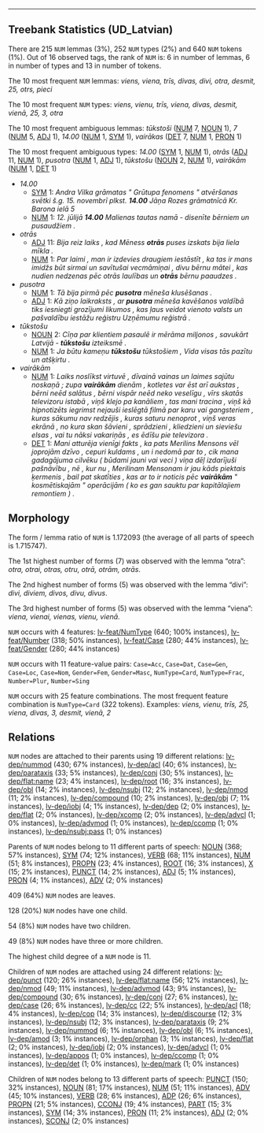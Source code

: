 

--------------------------------------------------------------------------------

## Treebank Statistics (UD_Latvian)

There are 215 `NUM` lemmas (3%), 252 `NUM` types (2%) and 640 `NUM` tokens (1%).
Out of 16 observed tags, the rank of `NUM` is: 6 in number of lemmas, 6 in number of types and 13 in number of tokens.

The 10 most frequent `NUM` lemmas: <em>viens, viena, trīs, divas, divi, otra, desmit, 25, otrs, pieci</em>

The 10 most frequent `NUM` types:  <em>viens, vienu, trīs, viena, divas, desmit, vienā, 25, 3, otra</em>

The 10 most frequent ambiguous lemmas: <em>tūkstoši</em> ([NUM]() 7, [NOUN]() 1), <em>7</em> ([NUM]() 5, [ADJ]() 1), <em>14.00</em> ([NUM]() 1, [SYM]() 1), <em>vairākas</em> ([DET]() 7, [NUM]() 1, [PRON]() 1)

The 10 most frequent ambiguous types:  <em>14.00</em> ([SYM]() 1, [NUM]() 1), <em>otrās</em> ([ADJ]() 11, [NUM]() 1), <em>pusotra</em> ([NUM]() 1, [ADJ]() 1), <em>tūkstošu</em> ([NOUN]() 2, [NUM]() 1), <em>vairākām</em> ([NUM]() 1, [DET]() 1)


* <em>14.00</em>
  * [SYM]() 1: <em>Andra Vilka grāmatas " Grūtupa fenomens " atvēršanas svētki š.g. 15. novembrī plkst. <b>14.00</b> Jāņa Rozes grāmatnīcā Kr. Barona ielā 5</em>
  * [NUM]() 1: <em>12. jūlijā <b>14.00</b> Malienas tautas namā - disenīte bērniem un pusaudžiem .</em>
* <em>otrās</em>
  * [ADJ]() 11: <em>Bija reiz laiks , kad Mēness <b>otrās</b> puses izskats bija liela mīkla .</em>
  * [NUM]() 1: <em>Par laimi , man ir izdevies draugiem iestāstīt , ka tas ir mans imidžs būt sirmai un savītušai vecmāmiņai , divu bērnu mātei , kas nudien nedzenas pēc otrās laulības un <b>otrās</b> bērnu paaudzes .</em>
* <em>pusotra</em>
  * [NUM]() 1: <em>Tā bija pirmā pēc <b>pusotra</b> mēneša klusēšanas .</em>
  * [ADJ]() 1: <em>Kā ziņo laikraksts , ar <b>pusotra</b> mēneša kavēšanos valdībā tiks iesniegti grozījumi likumos , kas ļaus veidot vienoto valsts un pašvaldību iestāžu reģistru Uzņēmumu reģistrā .</em>
* <em>tūkstošu</em>
  * [NOUN]() 2: <em>Cīņa par klientiem pasaulē ir mērāma miljonos , savukārt Latvijā - <b>tūkstošu</b> izteiksmē .</em>
  * [NUM]() 1: <em>Ja būtu kameņu <b>tūkstošu</b> tūkstošiem , Vida visas tās pazītu un atšķirtu .</em>
* <em>vairākām</em>
  * [NUM]() 1: <em>Laiks noslīkst virtuvē , dīvainā vainas un laimes sajūtu noskaņā ; zupa <b>vairākām</b> dienām , kotletes var ēst arī aukstas , bērni neēd salātus , bērni vispār neēd neko veselīgu , vīrs skatās televizoru istabā , viņš klejo pa kanāliem , tas mani tracina , viņš kā hipnotizēts iegrimst nejauši ieslēgtā filmā par karu vai gangsteriem , kuras sākumu nav redzējis , kuras saturu nenoprot , viņš veras ekrānā , no kura skan šāvieni , sprādzieni , kliedzieni un sieviešu elsas , vai tu nāksi vakariņās , es ēdīšu pie televizora .</em>
  * [DET]() 1: <em>Mani atturēja vienīgi fakts , ka pats Merilins Mensons vēl joprojām dzīvo , cepuri kuldams , un i nedomā par to , cik mana gadagājuma cilvēku ( būdami jauni vai veci ) viņa dēļ izdarījuši pašnāvību , nē , kur nu , Merilinam Mensonam ir jau kāds piektais ķermenis , bail pat skatīties , kas ar to ir noticis pēc <b>vairākām</b> " kosmētiskajām " operācijām ( ko es gan sauktu par kapitālajiem remontiem ) .</em>

## Morphology

The form / lemma ratio of `NUM` is 1.172093 (the average of all parts of speech is 1.715747).

The 1st highest number of forms (7) was observed with the lemma “otra”: <em>otra, otrai, otras, otru, otrā, otrām, otrās</em>.

The 2nd highest number of forms (5) was observed with the lemma “divi”: <em>divi, diviem, divos, divu, divus</em>.

The 3rd highest number of forms (5) was observed with the lemma “viena”: <em>viena, vienai, vienas, vienu, vienā</em>.

`NUM` occurs with 4 features: [lv-feat/NumType]() (640; 100% instances), [lv-feat/Number]() (318; 50% instances), [lv-feat/Case]() (280; 44% instances), [lv-feat/Gender]() (280; 44% instances)

`NUM` occurs with 11 feature-value pairs: `Case=Acc`, `Case=Dat`, `Case=Gen`, `Case=Loc`, `Case=Nom`, `Gender=Fem`, `Gender=Masc`, `NumType=Card`, `NumType=Frac`, `Number=Plur`, `Number=Sing`

`NUM` occurs with 25 feature combinations.
The most frequent feature combination is `NumType=Card` (322 tokens).
Examples: <em>viens, vienu, trīs, 25, viena, divas, 3, desmit, vienā, 2</em>


## Relations

`NUM` nodes are attached to their parents using 19 different relations: [lv-dep/nummod]() (430; 67% instances), [lv-dep/acl]() (40; 6% instances), [lv-dep/parataxis]() (33; 5% instances), [lv-dep/conj]() (30; 5% instances), [lv-dep/flat:name]() (23; 4% instances), [lv-dep/root]() (16; 3% instances), [lv-dep/obl]() (14; 2% instances), [lv-dep/nsubj]() (12; 2% instances), [lv-dep/nmod]() (11; 2% instances), [lv-dep/compound]() (10; 2% instances), [lv-dep/obj]() (7; 1% instances), [lv-dep/iobj]() (4; 1% instances), [lv-dep/dep]() (2; 0% instances), [lv-dep/flat]() (2; 0% instances), [lv-dep/xcomp]() (2; 0% instances), [lv-dep/advcl]() (1; 0% instances), [lv-dep/advmod]() (1; 0% instances), [lv-dep/ccomp]() (1; 0% instances), [lv-dep/nsubj:pass]() (1; 0% instances)

Parents of `NUM` nodes belong to 11 different parts of speech: [NOUN]() (368; 57% instances), [SYM]() (74; 12% instances), [VERB]() (68; 11% instances), [NUM]() (51; 8% instances), [PROPN]() (23; 4% instances), [ROOT]() (16; 3% instances), [X]() (15; 2% instances), [PUNCT]() (14; 2% instances), [ADJ]() (5; 1% instances), [PRON]() (4; 1% instances), [ADV]() (2; 0% instances)

409 (64%) `NUM` nodes are leaves.

128 (20%) `NUM` nodes have one child.

54 (8%) `NUM` nodes have two children.

49 (8%) `NUM` nodes have three or more children.

The highest child degree of a `NUM` node is 11.

Children of `NUM` nodes are attached using 24 different relations: [lv-dep/punct]() (120; 26% instances), [lv-dep/flat:name]() (56; 12% instances), [lv-dep/nmod]() (49; 11% instances), [lv-dep/advmod]() (43; 9% instances), [lv-dep/compound]() (30; 6% instances), [lv-dep/conj]() (27; 6% instances), [lv-dep/case]() (26; 6% instances), [lv-dep/cc]() (22; 5% instances), [lv-dep/acl]() (18; 4% instances), [lv-dep/cop]() (14; 3% instances), [lv-dep/discourse]() (12; 3% instances), [lv-dep/nsubj]() (12; 3% instances), [lv-dep/parataxis]() (9; 2% instances), [lv-dep/nummod]() (6; 1% instances), [lv-dep/obl]() (6; 1% instances), [lv-dep/amod]() (3; 1% instances), [lv-dep/orphan]() (3; 1% instances), [lv-dep/flat]() (2; 0% instances), [lv-dep/iobj]() (2; 0% instances), [lv-dep/advcl]() (1; 0% instances), [lv-dep/appos]() (1; 0% instances), [lv-dep/ccomp]() (1; 0% instances), [lv-dep/det]() (1; 0% instances), [lv-dep/mark]() (1; 0% instances)

Children of `NUM` nodes belong to 13 different parts of speech: [PUNCT]() (150; 32% instances), [NOUN]() (81; 17% instances), [NUM]() (51; 11% instances), [ADV]() (45; 10% instances), [VERB]() (28; 6% instances), [ADP]() (26; 6% instances), [PROPN]() (21; 5% instances), [CCONJ]() (19; 4% instances), [PART]() (15; 3% instances), [SYM]() (14; 3% instances), [PRON]() (11; 2% instances), [ADJ]() (2; 0% instances), [SCONJ]() (2; 0% instances)

